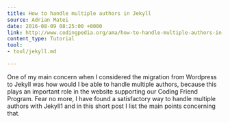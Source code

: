 ```yaml
---
title: How to handle multiple authors in Jekyll
source: Adrian Matei
date: 2016-08-09 08:25:00 +0000
link: http://www.codingpedia.org/ama/how-to-handle-multiple-authors-in-jekyll/
content_type: Tutorial
tool:
- tool/jekyll.md

---
```

One of my main concern when I considered the migration from Wordpress to Jekyll was how would I be able to handle multiple authors, because this plays an important role in the website supporting our Coding Friend Program. Fear no more, I have found a satisfactory way to handle multiple authors with Jekyll1 and in this short post I list the main points concerning that.





